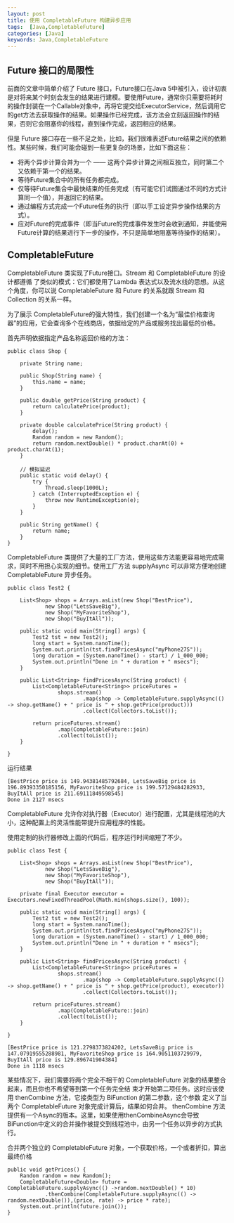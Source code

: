 ```yaml
---
layout: post
title: 使用 CompletableFuture 构建异步应用
tags:  [Java,CompletableFuture]
categories: [Java]
keywords: Java,CompletableFuture
---
```



## Future 接口的局限性

前面的文章中简单介绍了 Future 接口，Future接口在Java 5中被引入，设计初衷是对将来某个时刻会发生的结果进行建模。要使用Future，通常你只需要将耗时的操作封装在一个Callable对象中，再将它提交给ExecutorService，然后调用它的get方法去获取操作的结果。如果操作已经完成，该方法会立刻返回操作的结果，否则它会阻塞你的线程，直到操作完成，返回相应的结果。 


但是 Future 接口存在一些不足之处，比如，我们很难表述Future结果之间的依赖性。某些时候，我们可能会碰到一些更复杂的场景，比如下面这些：

* 将两个异步计算合并为一个 —— 这两个异步计算之间相互独立，同时第二个又依赖于第一个的结果。 
* 等待Future集合中的所有任务都完成。
* 仅等待Future集合中最快结束的任务完成（有可能它们试图通过不同的方式计算同一个值），并返回它的结果。
* 通过编程方式完成一个Future任务的执行（即以手工设定异步操作结果的方式）。 
* 应对Future的完成事件（即当Future的完成事件发生时会收到通知，并能使用Future计算的结果进行下一步的操作，不只是简单地阻塞等待操作的结果）。 


## CompletableFuture

CompletableFuture 类实现了Future接口。Stream 和 CompletableFuture 的设计都遵循 
了类似的模式：它们都使用了Lambda 表达式以及流水线的思想。从这个角度，你可以说 
CompletableFuture 和 Future 的关系就跟 Stream 和 Collection 的关系一样。


为了展示 CompletableFuture的强大特性，我们创建一个名为“最佳价格查询器”的应用，它会查询多个在线商店，依据给定的产品或服务找出最低的价格。


首先声明依据指定产品名称返回价格的方法： 

```
public class Shop {

    private String name;

    public Shop(String name) {
        this.name = name;
    }

    public double getPrice(String product) {
        return calculatePrice(product);
    }

    private double calculatePrice(String product) {
        delay();
        Random random = new Random();
        return random.nextDouble() * product.charAt(0) + product.charAt(1);
    }

    // 模拟延迟
    public static void delay() {
        try {
            Thread.sleep(1000L);
        } catch (InterruptedException e) {
            throw new RuntimeException(e);
        }
    }

    public String getName() {
        return name;
    }
}

```


CompletableFuture 类提供了大量的工厂方法，使用这些方法能更容易地完成需求，同时不用担心实现的细节。使用工厂方法 supplyAsync 可以非常方便地创建 CompletableFuture 异步任务。

```
public class Test2 {

    List<Shop> shops = Arrays.asList(new Shop("BestPrice"),
            new Shop("LetsSaveBig"),
            new Shop("MyFavoriteShop"),
            new Shop("BuyItAll"));

    public static void main(String[] args) {
        Test2 tst = new Test2();
        long start = System.nanoTime();
        System.out.println(tst.findPricesAsync("myPhone27S"));
        long duration = (System.nanoTime() - start) / 1_000_000;
        System.out.println("Done in " + duration + " msecs");
    }

    public List<String> findPricesAsync(String product) {
        List<CompletableFuture<String>> priceFutures =
                shops.stream()
                        .map(shop -> CompletableFuture.supplyAsync(() -> shop.getName() + " price is " + shop.getPrice(product)))
                        .collect(Collectors.toList());

        return priceFutures.stream()
                .map(CompletableFuture::join)
                .collect(toList());
    }

}

```

运行结果
```
[BestPrice price is 149.94381485792684, LetsSaveBig price is 196.89393350185156, MyFavoriteShop price is 199.57129484282933, BuyItAll price is 211.69111849598545]
Done in 2127 msecs
```

CompletableFuture 允许你对执行器（Executor）进行配置，尤其是线程池的大小，这种配置上的灵活性能带提升应用程序的性能。

使用定制的执行器修改上面的代码后，程序运行时间缩短了不少。
```
public class Test {

    List<Shop> shops = Arrays.asList(new Shop("BestPrice"),
            new Shop("LetsSaveBig"),
            new Shop("MyFavoriteShop"),
            new Shop("BuyItAll"));

    private final Executor executor = Executors.newFixedThreadPool(Math.min(shops.size(), 100));

    public static void main(String[] args) {
        Test2 tst = new Test2();
        long start = System.nanoTime();
        System.out.println(tst.findPricesAsync("myPhone27S"));
        long duration = (System.nanoTime() - start) / 1_000_000;
        System.out.println("Done in " + duration + " msecs");
    }

    public List<String> findPricesAsync(String product) {
        List<CompletableFuture<String>> priceFutures =
                shops.stream()
                        .map(shop -> CompletableFuture.supplyAsync(() -> shop.getName() + " price is " + shop.getPrice(product), executor))
                        .collect(Collectors.toList());

        return priceFutures.stream()
                .map(CompletableFuture::join)
                .collect(toList());
    }

}
```

```
[BestPrice price is 121.2798373824202, LetsSaveBig price is 147.07919555288981, MyFavoriteShop price is 164.9051103729979, BuyItAll price is 129.896741904384]
Done in 1118 msecs
```


某些情况下，我们需要将两个完全不相干的 CompletableFuture 对象的结果整合起来，而且你也不希望等到第一个任务完全结 
束才开始第二项任务。这时应该使用 thenCombine 方法，它接类型为 BiFunction 的第二参数，这个参数 
定义了当两个 CompletableFuture 对象完成计算后，结果如何合并。
thenCombine 方法提供有一个Async的版本。这里，如果使用thenCombineAsync会导致 
BiFunction中定义的合并操作被提交到线程池中，由另一个任务以异步的方式执行。 


合并两个独立的 CompletableFuture 对象，一个获取价格，一个或者折扣，算出最终价格
```
public void getPrices() {
    Random random = new Random();
    CompletableFuture<Double> future = CompletableFuture.supplyAsync(() ->random.nextDouble() * 10)
            .thenCombine(CompletableFuture.supplyAsync(() -> random.nextDouble()),(price, rate) -> price * rate);
    System.out.println(future.join());
}
```